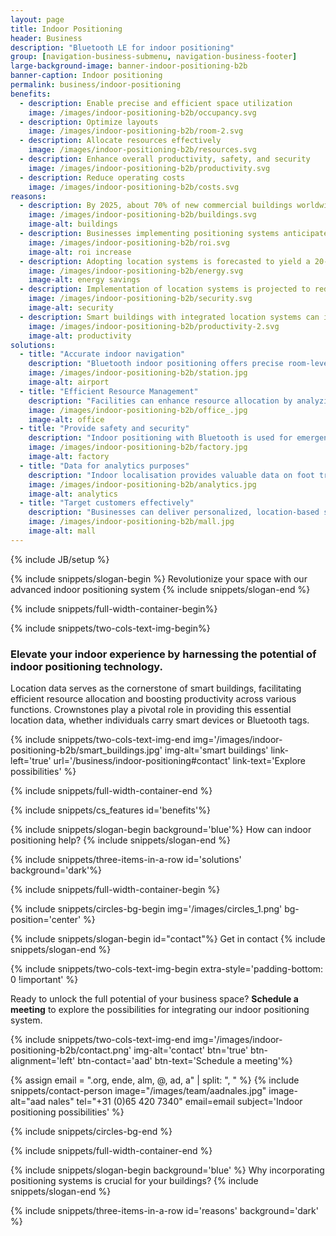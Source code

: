 ```yaml
---
layout: page
title: Indoor Positioning
header: Business
description: "Bluetooth LE for indoor positioning"
group: [navigation-business-submenu, navigation-business-footer]
large-background-image: banner-indoor-positioning-b2b
banner-caption: Indoor positioning
permalink: business/indoor-positioning
benefits:
  - description: Enable precise and efficient space utilization
    image: /images/indoor-positioning-b2b/occupancy.svg
  - description: Optimize layouts
    image: /images/indoor-positioning-b2b/room-2.svg
  - description: Allocate resources effectively
    image: /images/indoor-positioning-b2b/resources.svg
  - description: Enhance overall productivity, safety, and security
    image: /images/indoor-positioning-b2b/productivity.svg
  - description: Reduce operating costs
    image: /images/indoor-positioning-b2b/costs.svg
reasons:
  - description: By 2025, about 70% of new commercial buildings worldwide are projected to adopt location systems.
    image: /images/indoor-positioning-b2b/buildings.svg
    image-alt: buildings
  - description: Businesses implementing positioning systems anticipate an average ROI of 300% within the first three years.
    image: /images/indoor-positioning-b2b/roi.svg
    image-alt: roi increase
  - description: Adopting location systems is forecasted to yield a 20-30% average energy reduction in smart buildings.
    image: /images/indoor-positioning-b2b/energy.svg
    image-alt: energy savings
  - description: Implementation of location systems is projected to reduce security incidents by 25-35% in smart buildings.
    image: /images/indoor-positioning-b2b/security.svg
    image-alt: security
  - description: Smart buildings with integrated location systems can increase employee productivity by up to 15%
    image: /images/indoor-positioning-b2b/productivity-2.svg
    image-alt: productivity
solutions:
  - title: "Accurate indoor navigation"
    description: "Bluetooth indoor positioning offers precise room-level accuracy, facilitating navigation in large indoor spaces like airports, hospitals, and universities, where GPS signals may be unreliable. This enables users to find their way to medical appointments or locate lecture halls with ease."
    image: /images/indoor-positioning-b2b/station.jpg
    image-alt: airport
  - title: "Efficient Resource Management"
    description: "Facilities can enhance resource allocation by analyzing space utilization and identifying areas for improvement. For example, switching off heating and lighting in unoccupied areas not only reduces operational costs but also benefits the environment."
    image: /images/indoor-positioning-b2b/office_.jpg
    image-alt: office
  - title: "Provide safety and security"
    description: "Indoor positioning with Bluetooth is used for emergency response systems, helping to locate individuals in distress within a building quickly. Consider individuals who work alone in vast spaces or workers who are frequently exposed to hazardous environments."
    image: /images/indoor-positioning-b2b/factory.jpg
    image-alt: factory
  - title: "Data for analytics purposes"
    description: "Indoor localisation provides valuable data on foot traffic patterns, popular areas within a building, and customer behavior, which can be used for strategic decision-making and improving operations."
    image: /images/indoor-positioning-b2b/analytics.jpg
    image-alt: analytics
  - title: "Target customers effectively"
    description: "Businesses can deliver personalized, location-based services or promotions to customers based on their proximity to specific areas or products within a store or shopping mall."
    image: /images/indoor-positioning-b2b/mall.jpg
    image-alt: mall
---
```



{% include JB/setup %}


{% include snippets/slogan-begin %}
Revolutionize your space with our advanced indoor positioning system
{% include snippets/slogan-end %}


{% include snippets/full-width-container-begin%}

{% include snippets/two-cols-text-img-begin%}

### Elevate your indoor experience by harnessing the potential of indoor positioning technology.

Location data serves as the cornerstone of smart buildings, facilitating efficient resource allocation and boosting productivity across various functions. Crownstones play a pivotal role in providing this essential location data, whether individuals carry smart devices or Bluetooth tags.

{% include snippets/two-cols-text-img-end img='/images/indoor-positioning-b2b/smart_buildings.jpg' img-alt='smart buildings' link-left='true' url='/business/indoor-positioning#contact' link-text='Explore possibilities' %}

{% include snippets/full-width-container-end %}

{% include snippets/cs_features id='benefits'%}



{% include snippets/slogan-begin background='blue'%}
How can indoor positioning help?
{% include snippets/slogan-end %}

{% include snippets/three-items-in-a-row  id='solutions' background='dark'%}



{% include snippets/full-width-container-begin %}

{% include snippets/circles-bg-begin img='/images/circles_1.png' bg-position='center' %}

{% include snippets/slogan-begin id="contact"%}
Get in contact
{% include snippets/slogan-end %}

{% include snippets/two-cols-text-img-begin extra-style='padding-bottom: 0 !important' %}

Ready to unlock the full potential of your business space? **Schedule a meeting** to explore the possibilities for integrating our indoor positioning system.

{% include snippets/two-cols-text-img-end img='/images/indoor-positioning-b2b/contact.png' img-alt='contact' btn='true' btn-alignment='left'  btn-contact='aad' btn-text='Schedule a meeting'%}

{% assign email = ".org, ende, alm, @, ad, a" | split: ", "  %}
{% include snippets/contact-person image="/images/team/aadnales.jpg" image-alt="aad nales" tel="+31 (0)65 420 7340" email=email subject='Indoor positioning possibilities' %}

{% include snippets/circles-bg-end %}

{% include snippets/full-width-container-end %}


{% include snippets/slogan-begin background='blue' %}
Why incorporating positioning systems is crucial for your buildings?
{% include snippets/slogan-end %}


{% include snippets/three-items-in-a-row id='reasons' background='dark' %}
